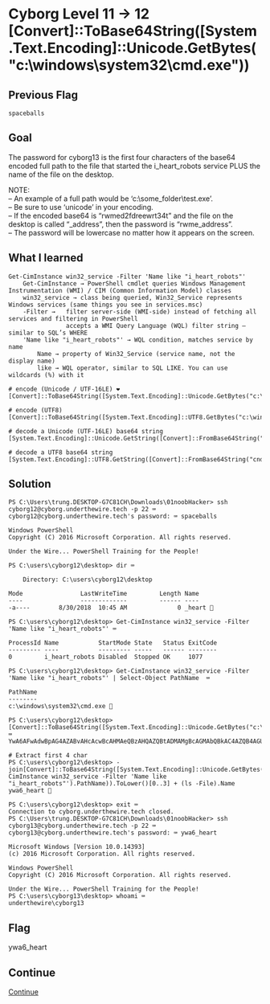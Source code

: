 # Cyborg Level 11 → 12 [Convert]::ToBase64String([System.Text.Encoding]::Unicode.GetBytes("c:\windows\system32\cmd.exe"))

## Previous Flag
```
spaceballs
```

## Goal
The password for cyborg13 is the first four characters of the base64 encoded full path to the file that started the i_heart_robots service PLUS the name of the file on the desktop.<br>

NOTE:<br>
– An example of a full path would be ‘c:\some_folder\test.exe’.<br>
– Be sure to use ‘unicode’ in your encoding.<br>
– If the encoded base64 is “rwmed2fdreewrt34t” and the file on the desktop is called “_address”, then the password is “rwme_address”.<br>
– The password will be lowercase no matter how it appears on the screen.

## What I learned
```
Get-CimInstance win32_service -Filter 'Name like "i_heart_robots"'
    Get-CimInstance → PowerShell cmdlet queries Windows Management Instrumentation (WMI) / CIM (Common Information Model) classes
    win32_service → class being queried, Win32_Service represents Windows services (same things you see in services.msc)
    -Filter →   filter server-side (WMI-side) instead of fetching all services and filtering in PowerShell
                accepts a WMI Query Language (WQL) filter string — similar to SQL’s WHERE
    'Name like "i_heart_robots"' → WQL condition, matches service by name
        Name → property of Win32_Service (service name, not the display name)
        like → WQL operator, similar to SQL LIKE. You can use wildcards (%) with it

# encode (Unicode / UTF-16LE) ❤️
[Convert]::ToBase64String([System.Text.Encoding]::Unicode.GetBytes("c:\windows\system32\cmd.exe"))

# encode (UTF8)
[Convert]::ToBase64String([System.Text.Encoding]::UTF8.GetBytes("c:\windows\system32\cmd.exe"))

# decode a Unicode (UTF-16LE) base64 string
[System.Text.Encoding]::Unicode.GetString([Convert]::FromBase64String("cgB3AG0AZQBfAGEAZABkAHIAZQBzAHMA"))

# decode a UTF8 base64 string
[System.Text.Encoding]::UTF8.GetString([Convert]::FromBase64String("cndtZV9hZGRyZXNz"))
```

## Solution
```
PS C:\Users\trung.DESKTOP-G7C81CH\Downloads\01noobHacker> ssh cyborg12@cyborg.underthewire.tech -p 22 ⌨️
cyborg12@cyborg.underthewire.tech's password: ⌨️ spaceballs

Windows PowerShell 
Copyright (C) 2016 Microsoft Corporation. All rights reserved.

Under the Wire... PowerShell Training for the People!

PS C:\users\cyborg12\desktop> dir ⌨️

    Directory: C:\users\cyborg12\desktop

Mode                LastWriteTime         Length Name
----                -------------         ------ ----
-a----        8/30/2018  10:45 AM              0 _heart 👀

PS C:\users\cyborg12\desktop> Get-CimInstance win32_service -Filter 'Name like "i_heart_robots"' ⌨️

ProcessId Name           StartMode State   Status ExitCode
--------- ----           --------- -----   ------ --------
0         i_heart_robots Disabled  Stopped OK     1077

PS C:\users\cyborg12\desktop> Get-CimInstance win32_service -Filter 'Name like "i_heart_robots"' | Select-Object PathName  ⌨️

PathName
--------
c:\windows\system32\cmd.exe 👀

PS C:\users\cyborg12\desktop> [Convert]::ToBase64String([System.Text.Encoding]::Unicode.GetBytes("c:\windows\system32\cmd.exe")) ⌨️
YwA6AFwAdwBpAG4AZABvAHcAcwBcAHMAeQBzAHQAZQBtADMAMgBcAGMAbQBkAC4AZQB4AGUA

# Extract first 4 char
PS C:\users\cyborg12\desktop> -join[Convert]::ToBase64String([System.Text.Encoding]::Unicode.GetBytes((Get-CimInstance win32_service -Filter 'Name like "i_heart_robots"').PathName)).ToLower()[0..3] + (ls -File).Name
ywa6_heart 🔐

PS C:\users\cyborg12\desktop> exit ⌨️
Connection to cyborg.underthewire.tech closed.
PS C:\Users\trung.DESKTOP-G7C81CH\Downloads\01noobHacker> ssh cyborg13@cyborg.underthewire.tech -p 22 ⌨️
cyborg13@cyborg.underthewire.tech's password: ⌨️ ywa6_heart

Microsoft Windows [Version 10.0.14393]
(c) 2016 Microsoft Corporation. All rights reserved.

Windows PowerShell 
Copyright (C) 2016 Microsoft Corporation. All rights reserved.

Under the Wire... PowerShell Training for the People!
PS C:\users\cyborg13\desktop> whoami ⌨️
underthewire\cyborg13
```

## Flag
ywa6_heart

## Continue
[Continue](./Cyborg1213.md)